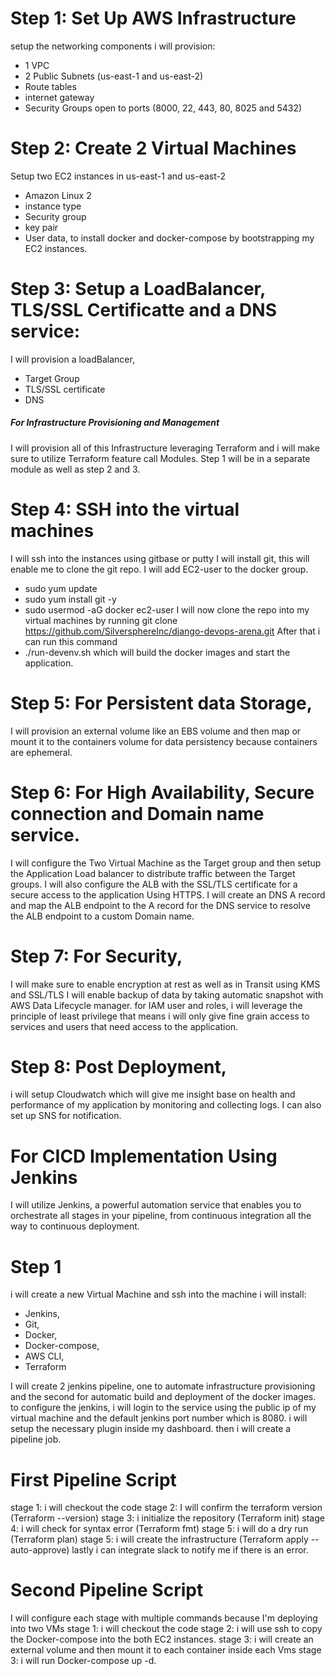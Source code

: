 # Step 1: Set Up AWS Infrastructure
  setup the networking components
  i will provision:
- 1 VPC
- 2 Public Subnets (us-east-1 and us-east-2)
- Route tables
- internet gateway
- Security Groups open to ports (8000, 22, 443, 80, 8025 and 5432)
# Step 2: Create 2 Virtual Machines 
  Setup two EC2 instances in us-east-1 and us-east-2
- Amazon Linux 2
- instance type
- Security group
- key pair
- User data, to install docker and docker-compose by bootstrapping my EC2 instances.
# Step 3: Setup a LoadBalancer, TLS/SSL Certificatte and a DNS service:
 I will provision a loadBalancer, 
- Target Group
- TLS/SSL certificate
- DNS
##### For Infrastructure Provisioning and Management
I will provision all of this Infrastructure leveraging Terraform and i will make sure to utilize Terraform feature call Modules.
Step 1 will be in a separate module as well as step 2 and 3.

# Step 4: SSH into the virtual machines
 I will ssh into the instances using gitbase or putty
 I will install git, this will enable me to clone the git repo.
 I will add EC2-user to the docker group.
 - sudo yum update
 - sudo yum install git -y
 - sudo usermod -aG docker ec2-user
I will now clone the repo into my virtual machines by running
git clone https://github.com/SilversphereInc/django-devops-arena.git
After that i can run this command
- ./run-devenv.sh 
which will build the docker images and start the application.

# Step 5: For Persistent data Storage,
 I will provision an external volume like an EBS volume
 and then map or mount it to the containers volume for data persistency because containers are ephemeral.

# Step 6: For High Availability, Secure connection and Domain name service.
I will configure the Two Virtual Machine as the Target group and then setup the Application Load balancer to distribute traffic between the Target groups.
I will also configure the ALB with the SSL/TLS certificate for a secure access to the application Using HTTPS.
I will create an DNS A record and map the ALB endpoint to the A record for the DNS service to resolve the ALB endpoint to a custom Domain name.

# Step 7: For Security,
I will make sure to enable encryption at rest as well as in Transit using KMS and SSL/TLS
I will enable backup of data by taking automatic snapshot with AWS Data Lifecycle manager.
for IAM user and roles, i will leverage the principle of least privilege that means i will only give fine grain access to services and users that need access to the application.

# Step 8: Post Deployment,
i will setup Cloudwatch which will give me insight base on health and performance of my application by monitoring and collecting logs.
I can also set up SNS for notification.



# For CICD Implementation Using Jenkins
I will utilize Jenkins, a powerful automation service that enables you to orchestrate all stages in your pipeline, 
from continuous integration all the way to continuous deployment.

# Step 1
i will create a new Virtual Machine and ssh into the machine
i will install:
- Jenkins,
- Git,
- Docker,
- Docker-compose,
- AWS CLI,
- Terraform

I will create 2 jenkins pipeline, one to automate infrastructure provisioning and the second for automatic build and deployment of the docker images.
to configure the jenkins, i will login to the service using the public ip of my virtual machine and the default jenkins port number which is 8080.
i will setup the necessary plugin inside my dashboard. then i will create a pipeline job.

# First Pipeline Script
stage 1: i will checkout the code
stage 2: I will confirm the terraform version (Terraform --version)
stage 3: i initialize the repository (Terraform init)
stage 4: i will check for syntax error (Terraform fmt)
stage 5: i will do a dry run (Terraform plan)
stage 5: i will create the infrastructure (Terraform apply --auto-approve)
lastly i can integrate slack to notify me if there is an error.

# Second Pipeline Script
I will configure each stage with multiple commands because I'm deploying into two VMs
stage 1: i will checkout the code
stage 2: i will use ssh to copy the Docker-compose into the both EC2 instances.
stage 3: i will create an external volume and then mount it to each container inside each Vms
stage 3: i will run Docker-compose up -d.


